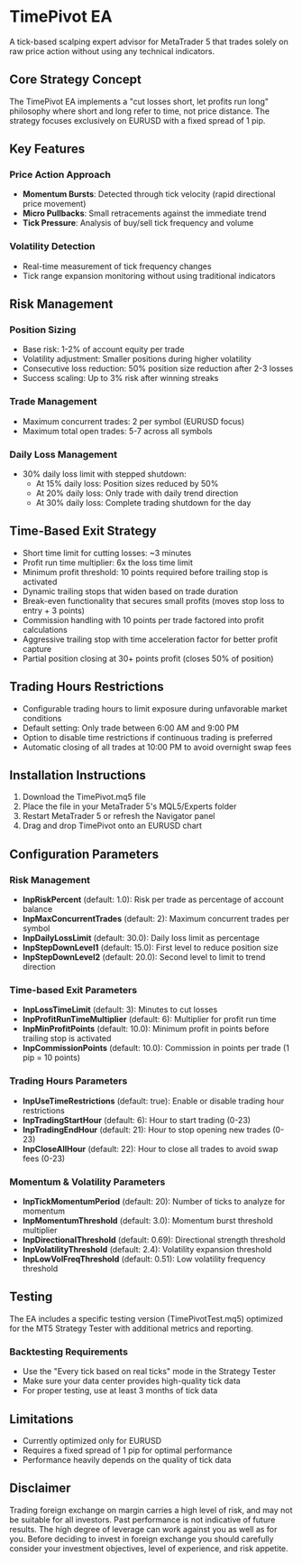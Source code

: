 # TimePivot EA

A tick-based scalping expert advisor for MetaTrader 5 that trades solely on raw price action without using any technical indicators.

## Core Strategy Concept

The TimePivot EA implements a "cut losses short, let profits run long" philosophy where short and long refer to time, not price distance. The strategy focuses exclusively on EURUSD with a fixed spread of 1 pip.

## Key Features

### Price Action Approach

- **Momentum Bursts**: Detected through tick velocity (rapid directional price movement)
- **Micro Pullbacks**: Small retracements against the immediate trend
- **Tick Pressure**: Analysis of buy/sell tick frequency and volume

### Volatility Detection
- Real-time measurement of tick frequency changes
- Tick range expansion monitoring without using traditional indicators

## Risk Management

### Position Sizing
- Base risk: 1-2% of account equity per trade
- Volatility adjustment: Smaller positions during higher volatility
- Consecutive loss reduction: 50% position size reduction after 2-3 losses
- Success scaling: Up to 3% risk after winning streaks

### Trade Management
- Maximum concurrent trades: 2 per symbol (EURUSD focus)
- Maximum total open trades: 5-7 across all symbols

### Daily Loss Management
- 30% daily loss limit with stepped shutdown:
  - At 15% daily loss: Position sizes reduced by 50%
  - At 20% daily loss: Only trade with daily trend direction
  - At 30% daily loss: Complete trading shutdown for the day

## Time-Based Exit Strategy

- Short time limit for cutting losses: ~3 minutes
- Profit run time multiplier: 6x the loss time limit
- Minimum profit threshold: 10 points required before trailing stop is activated
- Dynamic trailing stops that widen based on trade duration
- Break-even functionality that secures small profits (moves stop loss to entry + 3 points)
- Commission handling with 10 points per trade factored into profit calculations
- Aggressive trailing stop with time acceleration factor for better profit capture
- Partial position closing at 30+ points profit (closes 50% of position)

## Trading Hours Restrictions

- Configurable trading hours to limit exposure during unfavorable market conditions
- Default setting: Only trade between 6:00 AM and 9:00 PM
- Option to disable time restrictions if continuous trading is preferred
- Automatic closing of all trades at 10:00 PM to avoid overnight swap fees

## Installation Instructions

1. Download the TimePivot.mq5 file
2. Place the file in your MetaTrader 5's MQL5/Experts folder
3. Restart MetaTrader 5 or refresh the Navigator panel
4. Drag and drop TimePivot onto an EURUSD chart

## Configuration Parameters

### Risk Management

- **InpRiskPercent** (default: 1.0): Risk per trade as percentage of account balance
- **InpMaxConcurrentTrades** (default: 2): Maximum concurrent trades per symbol
- **InpDailyLossLimit** (default: 30.0): Daily loss limit as percentage
- **InpStepDownLevel1** (default: 15.0): First level to reduce position size
- **InpStepDownLevel2** (default: 20.0): Second level to limit to trend direction

### Time-based Exit Parameters

- **InpLossTimeLimit** (default: 3): Minutes to cut losses
- **InpProfitRunTimeMultiplier** (default: 6): Multiplier for profit run time
- **InpMinProfitPoints** (default: 10.0): Minimum profit in points before trailing stop is activated
- **InpCommissionPoints** (default: 10.0): Commission in points per trade (1 pip = 10 points)

### Trading Hours Parameters

- **InpUseTimeRestrictions** (default: true): Enable or disable trading hour restrictions
- **InpTradingStartHour** (default: 6): Hour to start trading (0-23)
- **InpTradingEndHour** (default: 21): Hour to stop opening new trades (0-23)
- **InpCloseAllHour** (default: 22): Hour to close all trades to avoid swap fees (0-23)

### Momentum & Volatility Parameters

- **InpTickMomentumPeriod** (default: 20): Number of ticks to analyze for momentum
- **InpMomentumThreshold** (default: 3.0): Momentum burst threshold multiplier
- **InpDirectionalThreshold** (default: 0.69): Directional strength threshold
- **InpVolatilityThreshold** (default: 2.4): Volatility expansion threshold
- **InpLowVolFreqThreshold** (default: 0.51): Low volatility frequency threshold

## Testing

The EA includes a specific testing version (TimePivotTest.mq5) optimized for the MT5 Strategy Tester with additional metrics and reporting.

### Backtesting Requirements

- Use the "Every tick based on real ticks" mode in the Strategy Tester
- Make sure your data center provides high-quality tick data
- For proper testing, use at least 3 months of tick data

## Limitations

- Currently optimized only for EURUSD
- Requires a fixed spread of 1 pip for optimal performance
- Performance heavily depends on the quality of tick data

## Disclaimer

Trading foreign exchange on margin carries a high level of risk, and may not be suitable for all investors. Past performance is not indicative of future results. The high degree of leverage can work against you as well as for you. Before deciding to invest in foreign exchange you should carefully consider your investment objectives, level of experience, and risk appetite.
